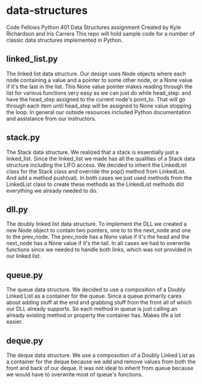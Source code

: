 # data-structures
Code Fellows Python 401 Data Structures assignment
Created by Kyle Richardson and Iris Carrera
This repo will hold sample code for a number of classic data structures implemented in Python.

## linked_list.py
The linked list data structure. Our design uses Node objects where each node containing a value and a pointer to some other node, or a None value if it's the last in the list. This None value pointer makes reading through the list for various functions very easy as we can just do while head_step: and have the head_step assigned to the current node's point_to. That will go through each item until head_step will be assigned to None value stopping the loop. In general our outside resources included Python documentation and assistance from our instructors.

## stack.py
The Stack data structure. We realized that a stack is essentially just a linked_list. Since the linked_list we made has all the qualities of a Stack data structure including the LIFO access. We decided to inherit the LinkedList class for the Stack class and override the pop() method from LinkedList. And add a method push(val). In both cases we just used methods from the LinkedList class to create these methods as the LinkedList methods did everything we already needed to do.

## dll.py
The doubly linked list data structure. To implement the DLL we created a new Node object to contain two pointers, one to to the next_node and one to the prev_node. The prev_node has a None value if it's the head and the next_node has a None value if it's the tail. In all cases we had to overwrite functions since we needed to handle both links, which was not provided in our linked list.

## queue.py
The queue data structure. We decided to use a composition of a Doubly Linked List as a container for the queue. Since a queue primarily cares about adding stuff at the end and grabbing stuff from the front all of which our DLL already supports. So each method in queue is just calling an already existing method or property the container has. Makes life a lot easier.

## deque.py
The deque data structure. We use a composotion of a Doubly Linked List as a container for the deque because we add and remove values from both the front and back of our deque. It was not ideal to inherit from queue because we would have to overwrite most of queue's functions.
